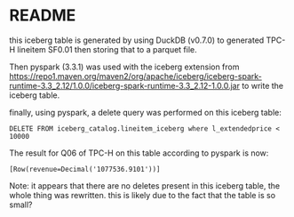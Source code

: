 # README
this iceberg table is generated by using DuckDB (v0.7.0) to generated TPC-H lineitem
SF0.01 then storing that to a parquet file.

Then pyspark (3.3.1) was used with the iceberg extension from https://repo1.maven.org/maven2/org/apache/iceberg/iceberg-spark-runtime-3.3_2.12/1.0.0/iceberg-spark-runtime-3.3_2.12-1.0.0.jar
to write the iceberg table.

finally, using pyspark, a delete query was performed on this iceberg table:

```
DELETE FROM iceberg_catalog.lineitem_iceberg where l_extendedprice < 10000
```

The result for Q06 of TPC-H on this table according to pyspark is now:
```
[Row(revenue=Decimal('1077536.9101'))]
```

Note: it appears that there are no deletes present in this iceberg table, the whole thing was rewritten.
this is likely due to the fact that the table is so small?